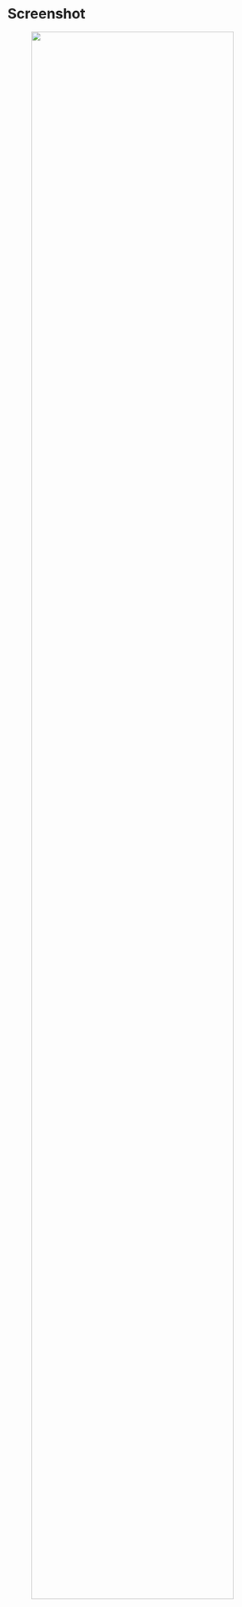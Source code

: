 
# Screenshot

<p align="center">
  <img src="https://github.com/shanithkk/shanithkk/blob/master/screeshot.PNG" width="90%" />
</p>
